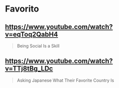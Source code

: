 # Favorito

## https://www.youtube.com/watch?v=eqToq2QabH4

> Being Social Is a Skill

## https://www.youtube.com/watch?v=TTj8tBg_LDc

>  Asking Japanese What Their Favorite Country Is 
